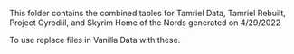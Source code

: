 This folder contains the combined tables for Tamriel Data, Tamriel Rebuilt, Project Cyrodiil, and Skyrim Home of the Nords generated on 4/29/2022

To use replace files in Vanilla Data with these.